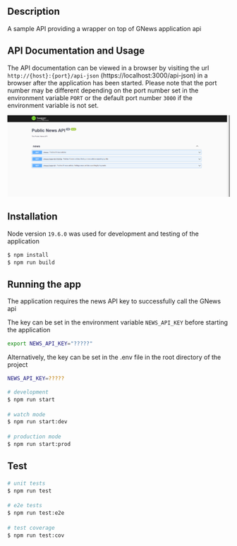 
## Description
A sample API providing a wrapper on top of GNews application api


## API Documentation and Usage
The API documentation can be viewed in a browser by visiting the url `http://{host}:{port}/api-json` (https://localhost:3000/api-json) in a browser after the application has been started.
Please note that the port number may be different depending on the port number set in the environment variable `PORT` or the default port number `3000` if the environment variable is not set.

![Swagger API Documentation](./swagger.png)

## Installation

Node version  `19.6.0` was used for development and testing of the application

```bash
$ npm install
$ npm run build

```


## Running the app

The application requires the news API key to successfully call the GNews api

The key can be set in the environment variable `NEWS_API_KEY` before starting the application

```bash
export NEWS_API_KEY="?????"
```

Alternatively, the key can be set in the .env file in the root directory of the project
```bash
NEWS_API_KEY=?????
```

```bash
# development
$ npm run start

# watch mode
$ npm run start:dev

# production mode
$ npm run start:prod
```

## Test

```bash
# unit tests
$ npm run test

# e2e tests
$ npm run test:e2e

# test coverage
$ npm run test:cov
```
